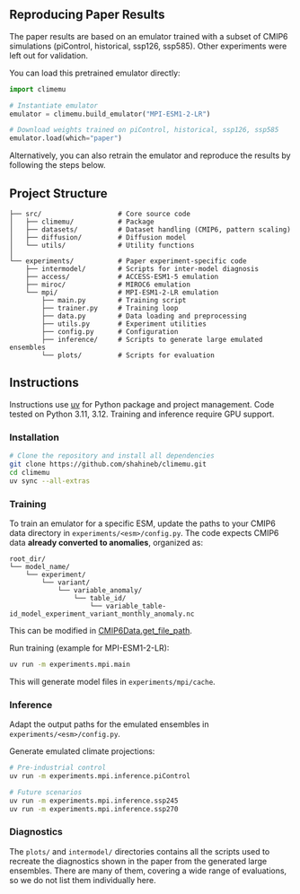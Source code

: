 ## Reproducing Paper Results

The paper results are based on an emulator trained with a subset of CMIP6 simulations (piControl, historical, ssp126, ssp585). Other experiments were left out for validation.

You can load this pretrained emulator directly:
```python
import climemu

# Instantiate emulator
emulator = climemu.build_emulator("MPI-ESM1-2-LR")

# Download weights trained on piControl, historical, ssp126, ssp585
emulator.load(which="paper")
```
Alternatively, you can also retrain the emulator and reproduce the results by following the steps below.




## Project Structure
```
├── src/                   # Core source code
│   ├── climemu/           # Package
│   ├── datasets/          # Dataset handling (CMIP6, pattern scaling)
│   ├── diffusion/         # Diffusion model
│   └── utils/             # Utility functions
│
└── experiments/           # Paper experiment-specific code
    ├── intermodel/        # Scripts for inter-model diagnosis
    ├── access/            # ACCESS-ESM1-5 emulation
    ├── miroc/             # MIROC6 emulation
    └── mpi/               # MPI-ESM1-2-LR emulation
        ├── main.py        # Training script
        ├── trainer.py     # Training loop
        ├── data.py        # Data loading and preprocessing
        ├── utils.py       # Experiment utilities
        ├── config.py      # Configuration
        ├── inference/     # Scripts to generate large emulated ensembles
        └── plots/         # Scripts for evaluation
```




## Instructions
Instructions use [uv](https://docs.astral.sh/uv/) for Python package and project management. Code tested on Python 3.11, 3.12. Training and inference require GPU support.

### Installation
```bash
# Clone the repository and install all dependencies
git clone https://github.com/shahineb/climemu.git
cd climemu
uv sync --all-extras
```

### Training
To train an emulator for a specific ESM, update the paths to your CMIP6 data directory in `experiments/<esm>/config.py`. The code expects CMIP6 data **already converted to anomalies**, organized as:
```
root_dir/
└── model_name/
    └── experiment/
        └── variant/
            └── variable_anomaly/
                └── table_id/
                    └── variable_table-id_model_experiment_variant_monthly_anomaly.nc
```
This can be modified in [CMIP6Data.get_file_path](https://github.com/shahineb/climemu/blob/main/src/datasets/cmip6.py#L42).


Run training (example for MPI-ESM1-2-LR):
```bash
uv run -m experiments.mpi.main
```
This will generate model files in `experiments/mpi/cache`.


### Inference
Adapt the output paths for the emulated ensembles in `experiments/<esm>/config.py`.

Generate emulated climate projections:
```bash
# Pre-industrial control
uv run -m experiments.mpi.inference.piControl

# Future scenarios
uv run -m experiments.mpi.inference.ssp245
uv run -m experiments.mpi.inference.ssp270
```


### Diagnostics

The `plots/` and `intermodel/` directories contains all the scripts used to recreate the diagnostics shown in the paper from the generated large ensembles.
There are many of them, covering a wide range of evaluations, so we do not list them individually here.